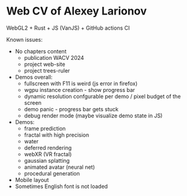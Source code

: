 # Web CV of Alexey Larionov
WebGL2 + Rust + JS (VanJS) + GitHub actions CI

Known issues:
- No chapters content
   - publication WACV 2024
   - project web-site
   - project trees-ruler
- Demos overall:
   - fullscreen with F11 is weird (js error in firefox)
   - wgpu instance creation - show progress bar
   - dynamic resolution confgurable per demo / pixel budget of the screen
   - demo panic - progress bar gets stuck
   - debug render mode (maybe visualize demo state in JS)
- Demos:
   - frame prediction
   - fractal with high precision
   - water
   - deferred rendering
   - webXR (VR fractal)
   - gaussian splatting
   - animated avatar (neural net)
   - procedural generation
- Mobile layout
- Sometimes English font is not loaded